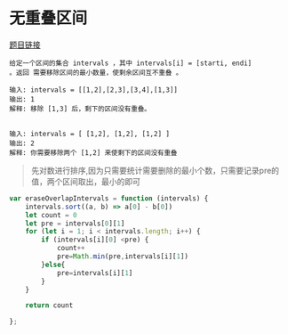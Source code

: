 # 无重叠区间
<a href="https://leetcode-cn.com/problems/non-overlapping-intervals/" target="_blank">题目链接</a>


```
给定一个区间的集合 intervals ，其中 intervals[i] = [starti, endi] 
。返回 需要移除区间的最小数量，使剩余区间互不重叠 。

输入: intervals = [[1,2],[2,3],[3,4],[1,3]]
输出: 1
解释: 移除 [1,3] 后，剩下的区间没有重叠。


输入: intervals = [ [1,2], [1,2], [1,2] ]
输出: 2
解释: 你需要移除两个 [1,2] 来使剩下的区间没有重叠

```

> 先对数进行排序,因为只需要统计需要删除的最小个数，只需要记录pre的值，两个区间取出，最小的即可

```js
var eraseOverlapIntervals = function (intervals) {
    intervals.sort((a, b) => a[0] - b[0])
    let count = 0
    let pre = intervals[0][1]
    for (let i = 1; i < intervals.length; i++) {
        if (intervals[i][0] <pre) {
            count++
            pre=Math.min(pre,intervals[i][1])
        }else{
            pre=intervals[i][1]
        }
    }

    return count

};
```